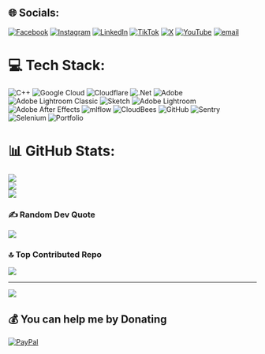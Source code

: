 
## 🌐 Socials:
[![Facebook](https://img.shields.io/badge/Facebook-%231877F2.svg?logo=Facebook&logoColor=white)](https://facebook.com/suhel9593) [![Instagram](https://img.shields.io/badge/Instagram-%23E4405F.svg?logo=Instagram&logoColor=white)](https://instagram.com/bagwan_suhel) [![LinkedIn](https://img.shields.io/badge/LinkedIn-%230077B5.svg?logo=linkedin&logoColor=white)](https://linkedin.com/in/suhel9593) [![TikTok](https://img.shields.io/badge/TikTok-%23000000.svg?logo=TikTok&logoColor=white)](https://tiktok.com/@suhel.bagwan) [![X](https://img.shields.io/badge/X-black.svg?logo=X&logoColor=white)](https://x.com/suhelbagwan44) [![YouTube](https://img.shields.io/badge/YouTube-%23FF0000.svg?logo=YouTube&logoColor=white)](https://youtube.com/@iscshort) [![email](https://img.shields.io/badge/Email-D14836?logo=gmail&logoColor=white)](mailto:suhelbagwan9593@gmail.com) 

# 💻 Tech Stack:
![C++](https://img.shields.io/badge/c++-%2300599C.svg?style=for-the-badge&logo=c%2B%2B&logoColor=white) ![Google Cloud](https://img.shields.io/badge/GoogleCloud-%234285F4.svg?style=for-the-badge&logo=google-cloud&logoColor=white) ![Cloudflare](https://img.shields.io/badge/Cloudflare-F38020?style=for-the-badge&logo=Cloudflare&logoColor=white) ![.Net](https://img.shields.io/badge/.NET-5C2D91?style=for-the-badge&logo=.net&logoColor=white) ![Adobe](https://img.shields.io/badge/adobe-%23FF0000.svg?style=for-the-badge&logo=adobe&logoColor=white) ![Adobe Lightroom Classic](https://img.shields.io/badge/Adobe%20Lightroom%20Classic-31A8FF.svg?style=for-the-badge&logo=Adobe%20Lightroom%20Classic&logoColor=white) ![Sketch](https://img.shields.io/badge/Sketch-FFB387?style=for-the-badge&logo=sketch&logoColor=black) ![Adobe Lightroom](https://img.shields.io/badge/Adobe%20Lightroom-31A8FF.svg?style=for-the-badge&logo=Adobe%20Lightroom&logoColor=white) ![Adobe After Effects](https://img.shields.io/badge/Adobe%20After%20Effects-9999FF.svg?style=for-the-badge&logo=Adobe%20After%20Effects&logoColor=white) ![mlflow](https://img.shields.io/badge/mlflow-%23d9ead3.svg?style=for-the-badge&logo=numpy&logoColor=blue) ![CloudBees](https://img.shields.io/badge/CloudBees-1997B5&?logo=cloudbees&logoColor=white&style=for-the-badge) ![GitHub](https://img.shields.io/badge/github-%23121011.svg?style=for-the-badge&logo=github&logoColor=white) ![Sentry](https://img.shields.io/badge/sentry-%23362D59.svg?style=for-the-badge&logo=sentry&logoColor=white) ![Selenium](https://img.shields.io/badge/-selenium-%43B02A?style=for-the-badge&logo=selenium&logoColor=white) ![Portfolio](https://img.shields.io/badge/Portfolio-%23000000.svg?style=for-the-badge&logo=firefox&logoColor=#FF7139)
# 📊 GitHub Stats:
![](https://github-readme-stats.vercel.app/api?username=suhel9593&theme=dark&hide_border=false&include_all_commits=true&count_private=false)<br/>
![](https://nirzak-streak-stats.vercel.app/?user=suhel9593&theme=dark&hide_border=false)<br/>
![](https://github-readme-stats.vercel.app/api/top-langs/?username=suhel9593&theme=dark&hide_border=false&include_all_commits=true&count_private=false&layout=compact)

### ✍️ Random Dev Quote
![](https://quotes-github-readme.vercel.app/api?type=horizontal&theme=radical)

### 🔝 Top Contributed Repo
![](https://github-contributor-stats.vercel.app/api?username=suhel9593&limit=5&theme=dark&combine_all_yearly_contributions=true)

---
[![](https://visitcount.itsvg.in/api?id=suhel9593&icon=0&color=0)](https://visitcount.itsvg.in)

  ## 💰 You can help me by Donating
  [![PayPal](https://img.shields.io/badge/PayPal-00457C?style=for-the-badge&logo=paypal&logoColor=white)](https://paypal.me/suhel9593) 

  
<!-- Proudly created with GPRM ( https://gprm.itsvg.in ) -->
